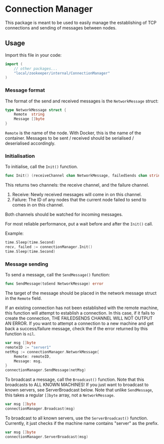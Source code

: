 # Connection Manager
This package is meant to be used to easily manage the establishing of TCP connections and sending of messages between nodes.

## Usage
Import this file in your code:
```go
import (
    // other packages...
    "local/zookeeper/internal/ConnectionManager"
)
```

### Message format
The format of the send and received messages is the `NetworkMessage` struct:
```go
type NetworkMessage struct {
	Remote  string
	Message []byte
}
```

`Remote` is the name of the node. With Docker, this is the name of the container. Messages to be sent / received should be serialised / deserialised accordingly.

### Initialisation
To initialise, call the `Init()` function.

```go
func Init() (receiveChannel chan NetworkMessage, failedSends chan string)
```

This returns two channels: the receive channel, and the failure channel. 
1. Receive: Newly received messages will come in on this channel.
2. Failure: The ID of any nodes that the current node failed to send to comes in on this channel.

Both channels should be watched for incoming messages.

For most reliable performance, put a wait before and after the `Init()` call.

Example:
```go
time.Sleep(time.Second)
recv, failed := connectionManager.Init()
time.Sleep(time.Second)
```

### Message sending
To send a message, call the `SendMessage()` function:

```go
func SendMessage(toSend NetworkMessage) error
```

The target of the message should be placed in the network message struct in the `Remote` field.

If an existing connection has not been established with the remote machine, this function will attempt to establish a connection. In this case, if it fails to create the connection, THE FAILEDSENDS CHANNEL WILL NOT OUTPUT AN ERROR. If you want to attempt a connection to a new machine and get back a success/failure message, check the if the error returned by this function is `nil`.

```go
var msg []byte
remoteID := "server1"
netMsg := connectionManager.NetworkMessage{
    Remote: remoteID,
    Message: msg,
}
connectionManager.SendMessage(netMsg)
```

To broadcast a message, call the `Broadcast()` function. Note that this broadcasts to ALL KNOWN MACHINES! If you just want to broadcast to known servers, see ServerBroadcast below.
Note that unlike `SendMessage`, this takes a regular `[]byte` array, not a `NetworkMessage`.
```go
var msg []byte
connectionManager.Broadcast(msg)
```

To broadcast to all known servers, use the `ServerBroadcast()` function. Currently, it just checks if the machine name contains "server" as the prefix.
```go
var msg []byte
connectionManager.ServerBroadcast(msg)
```
